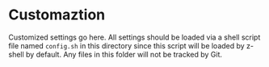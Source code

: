 # Customaztion

Customized settings go here. All settings should be loaded via a shell script
file named `config.sh` in this directory since this script will be loaded by
z-shell by default. Any files in this folder will not be tracked by Git.
